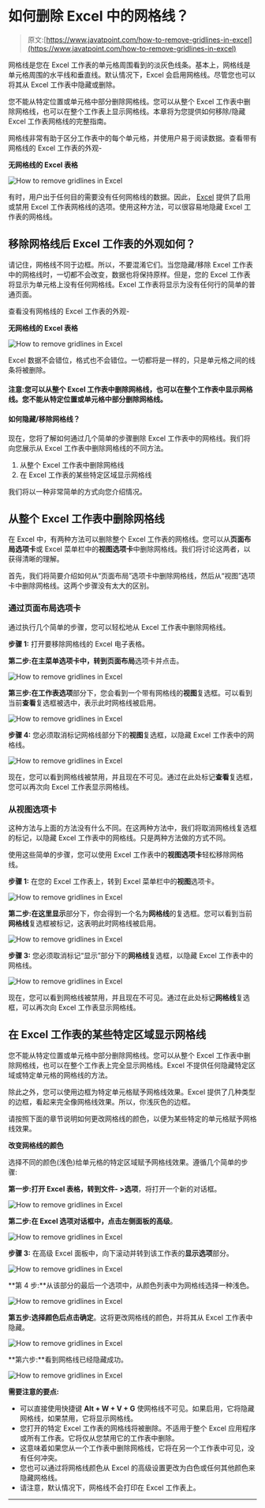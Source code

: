 # 如何删除 Excel 中的网格线？

> 原文:[https://www.javatpoint.com/how-to-remove-gridlines-in-excel](https://www.javatpoint.com/how-to-remove-gridlines-in-excel)

网格线是您在 Excel 工作表的单元格周围看到的淡灰色线条。基本上，网格线是单元格周围的水平线和垂直线。默认情况下，Excel 会启用网格线。尽管您也可以将其从 Excel 工作表中隐藏或删除。

您不能从特定位置或单元格中部分删除网格线。您可以从整个 Excel 工作表中删除网格线，也可以在整个工作表上显示网格线。本章将为您提供如何移除/隐藏 Excel 工作表网格线的完整指南。

网格线非常有助于区分工作表中的每个单元格，并使用户易于阅读数据。查看带有网格线的 Excel 工作表的外观-

**无网格线的 Excel 表格**

![How to remove gridlines in Excel](img/7913721744b12b73b51c4f827692e52c.png)

有时，用户出于任何目的需要没有任何网格线的数据。因此， [Excel](https://www.javatpoint.com/excel-tutorial) 提供了启用或禁用 Excel 工作表网格线的选项。使用这种方法，可以很容易地隐藏 Excel 工作表的网格线。

## 移除网格线后 Excel 工作表的外观如何？

请记住，网格线不同于边框。所以，不要混淆它们。当您隐藏/移除 Excel 工作表中的网格线时，一切都不会改变，数据也将保持原样。但是，您的 Excel 工作表将显示为单元格上没有任何网格线。Excel 工作表将显示为没有任何行的简单的普通页面。

查看没有网格线的 Excel 工作表的外观-

**无网格线的 Excel 表格**

![How to remove gridlines in Excel](img/f1571e4936028b5b5f5a24f589c5ff41.png)

Excel 数据不会错位，格式也不会错位。一切都将是一样的，只是单元格之间的线条将被删除。

#### 注意:您可以从整个 Excel 工作表中删除网格线，也可以在整个工作表中显示网格线。您不能从特定位置或单元格中部分删除网格线。

#### 如何隐藏/移除网格线？

现在，您将了解如何通过几个简单的步骤删除 Excel 工作表中的网格线。我们将向您展示从 Excel 工作表中删除网格线的不同方法。

1.  从整个 Excel 工作表中删除网格线
2.  在 Excel 工作表的某些特定区域显示网格线

我们将以一种非常简单的方式向您介绍情况。

## 从整个 Excel 工作表中删除网格线

在 Excel 中，有两种方法可以删除整个 Excel 工作表的网格线。您可以从**页面布局选项卡**或 Excel 菜单栏中的**视图选项卡**中删除网格线。我们将讨论这两者，以获得清晰的理解。

首先，我们将简要介绍如何从“页面布局”选项卡中删除网格线，然后从“视图”选项卡中删除网格线。这两个步骤没有太大的区别。

### 通过页面布局选项卡

通过执行几个简单的步骤，您可以轻松地从 Excel 工作表中删除网格线。

**步骤 1:** 打开要移除网格线的 Excel 电子表格。

**第二步:**在主菜单选项卡中，转到**页面布局**选项卡并点击。

![How to remove gridlines in Excel](img/aaf7499c510c8e54a7cb336611ae542c.png)

**第三步:**在**工作表选项**部分下，您会看到一个带有网格线的**视图**复选框。可以看到当前**查看**复选框被选中，表示此时网格线被启用。

![How to remove gridlines in Excel](img/13e949890bdb87caeacc4cb7ab2ebd19.png)

**步骤 4:** 您必须取消标记网格线部分下的**视图**复选框，以隐藏 Excel 工作表中的网格线。

![How to remove gridlines in Excel](img/0108ee88f828d2cdde824082c8402ffd.png)

现在，您可以看到网格线被禁用，并且现在不可见。通过在此处标记**查看**复选框，您可以再次向 Excel 工作表显示网格线。

### 从视图选项卡

这种方法与上面的方法没有什么不同。在这两种方法中，我们将取消网格线复选框的标记，以隐藏 Excel 工作表中的网格线。只是两种方法做的方式不同。

使用这些简单的步骤，您可以使用 Excel 工作表中的**视图选项卡**轻松移除网格线。

**步骤 1:** 在您的 Excel 工作表上，转到 Excel 菜单栏中的**视图**选项卡。

![How to remove gridlines in Excel](img/20a67bcc6fd2d81bcd940e8a5e9d9ec3.png)

**第二步:**在这里**显示**部分下，你会得到一个名为**网格线**的复选框。您可以看到当前**网格线**复选框被标记，这表明此时网格线被启用。

![How to remove gridlines in Excel](img/eaf79218f60ed55aaa00432767e3edce.png)

**步骤 3:** 您必须取消标记“显示”部分下的**网格线**复选框，以隐藏 Excel 工作表中的网格线。

![How to remove gridlines in Excel](img/b3b3156b6d92a97bef7139a63148be85.png)

现在，您可以看到网格线被禁用，并且现在不可见。通过在此处标记**网格线**复选框，可以再次向 Excel 工作表显示网格线。

## 在 Excel 工作表的某些特定区域显示网格线

您不能从特定位置或单元格中部分删除网格线。您可以从整个 Excel 工作表中删除网格线，也可以在整个工作表上完全显示网格线。Excel 不提供任何隐藏特定区域或特定单元格的网格线的方法。

除此之外，您可以使用边框为特定单元格赋予网格线效果。Excel 提供了几种类型的边框，看起来完全像网格线效果。所以，你浅灰色的边框。

请按照下面的章节说明如何更改网格线的颜色，以便为某些特定的单元格赋予网格线效果。

**改变网格线的颜色**

选择不同的颜色(浅色)给单元格的特定区域赋予网格线效果。遵循几个简单的步骤:

**第一步:**打开 Excel 表格，转到**文件- >选项**，将打开一个新的对话框。

![How to remove gridlines in Excel](img/b7812647061eafaa1293f173d56e9138.png)

**第二步:**在 Excel 选项对话框中，点击左侧面板的**高级**。

![How to remove gridlines in Excel](img/5d0bcb0969b205d417e5d1eebef5ea16.png)

**步骤 3:** 在高级 Excel 面板中，向下滚动并转到该工作表的**显示选项**部分。

![How to remove gridlines in Excel](img/cec37c91ec707a58988afb26a6024355.png)

**第 4 步:**从该部分的最后一个选项中，从颜色列表中为网格线选择一种浅色。

![How to remove gridlines in Excel](img/70a4ea6a68b40460341eb2363073df96.png)

**第五步:**选择颜色后点击**确定**。这将更改网格线的颜色，并将其从 Excel 工作表中隐藏。

![How to remove gridlines in Excel](img/4b35f2933476b56bb1239b039a596719.png)

**第六步:**看到网格线已经隐藏成功。

![How to remove gridlines in Excel](img/881a4fe261e3e069411ad23d1d036e76.png)

**需要注意的要点:**

*   可以直接使用快捷键 **Alt + W + V + G** 使网格线不可见。如果启用，它将隐藏网格线，如果禁用，它将显示网格线。
*   您打开的特定 Excel 工作表的网格线将被删除。不适用于整个 Excel 应用程序或所有工作表。它将仅从您禁用它的工作表中删除。
*   这意味着如果您从一个工作表中删除网格线，它将在另一个工作表中可见，没有任何冲突。
*   您也可以通过将网格线颜色从 Excel 的高级设置更改为白色或任何其他颜色来隐藏网格线。
*   请注意，默认情况下，网格线不会打印在 Excel 工作表上。

* * *
